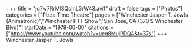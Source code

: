 +++
title = "jq7w7RrMlSQqlnL3rW43.avif"
draft = false
tags = ["Photos"]
categories = ["Pizza Time Theatre"]
pages = ["Winchester Jasper T. Jowls (Animatronic)","Winchester PTT Show","San Jose, CA (370 S Winchester Blvd)"]
startDate = "1979-00-00"
citations = ["https://www.youtube.com/watch?v=ucg8MujPDQA&t=37s"]
+++
Winchester Jasper T. Jowls
